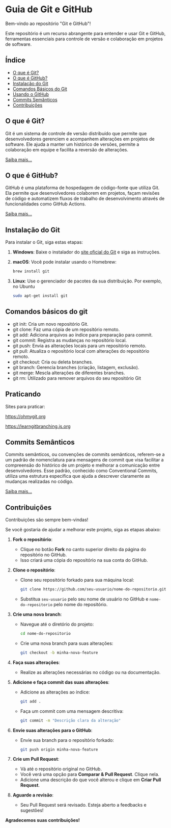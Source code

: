# Guia de Git e GitHub

Bem-vindo ao repositório "Git e GitHub"! 

Este repositório é um recurso abrangente para entender e usar Git e GitHub, ferramentas essenciais para controle de versão e colaboração em projetos de software.

## Índice

- [O que é Git?](#o-que-é-git)
- [O que é GitHub?](#o-que-é-github)
- [Instalação do Git](#instalação-do-git)
- [Comandos Básicos do Git](#comandos-básicos-do-git)
- [Usando o GitHub](#praticando)
- [Commits Semânticos](#commits-semânticos)
- [Contribuições](#contribuições)

## O que é Git?

Git é um sistema de controle de versão distribuído que permite que desenvolvedores gerenciem e acompanhem alterações em projetos de software. Ele ajuda a manter um histórico de versões, permite a colaboração em equipe e facilita a reversão de alterações.

[Saiba mais...](git.md)

## O que é GitHub?

GitHub é uma plataforma de hospedagem de código-fonte que utiliza Git. Ela permite que desenvolvedores colaborem em projetos, façam revisões de código e automatizem fluxos de trabalho de desenvolvimento através de funcionalidades como GitHub Actions.

[Saiba mais...](github.md)

## Instalação do Git

Para instalar o Git, siga estas etapas:

1. **Windows**: Baixe o instalador do [site oficial do Git](https://git-scm.com/download/win) e siga as instruções.

2. **macOS**: Você pode instalar usando o Homebrew:
   
   ```bash
   brew install git
   ```

3. **Linux**: Use o gerenciador de pacotes da sua distribuição. Por exemplo, no Ubuntu

    ```bash
    sudo apt-get install git
    ```

## Comandos básicos do git

- git init: Cria um novo repositório Git.
- git clone: Faz uma cópia de um repositório remoto.
- git add: Adiciona arquivos ao índice para preparação para commit.
- git commit: Registra as mudanças no repositório local.
- git push: Envia as alterações locais para um repositório remoto.
- git pull: Atualiza o repositório local com alterações do repositório remoto.
- git checkout: Cria ou deleta branches.
- git branch: Gerencia branches (criação, listagem, exclusão).
- git merge: Mescla alterações de diferentes branches.
- git rm: Utilizado para remover arquivos do seu repositório Git

## Praticando

Sites para praticar:

https://ohmygit.org

https://learngitbranching.js.org

## Commits Semânticos

Commits semânticos, ou convenções de commits semânticos, referem-se a um padrão de nomenclatura para mensagens de commit que visa facilitar a compreensão do histórico de um projeto e melhorar a comunicação entre desenvolvedores. Esse padrão, conhecido como Conventional Commits, utiliza uma estrutura específica que ajuda a descrever claramente as mudanças realizadas no código.

[Saiba mais...](commits-semanticos.md)

## Contribuições

Contribuições são sempre bem-vindas! 

Se você gostaria de ajudar a melhorar este projeto, siga as etapas abaixo:

1. **Fork o repositório**:
   - Clique no botão **Fork** no canto superior direito da página do repositório no GitHub.
   - Isso criará uma cópia do repositório na sua conta do GitHub.

2. **Clone o repositório**:
   - Clone seu repositório forkado para sua máquina local:
     ```bash
     git clone https://github.com/seu-usuario/nome-do-repositorio.git
     ```
   - Substitua `seu-usuario` pelo seu nome de usuário no GitHub e `nome-do-repositorio` pelo nome do repositório.

3. **Crie uma nova branch**:
   - Navegue até o diretório do projeto:
     ```bash
     cd nome-do-repositorio
     ```
   - Crie uma nova branch para suas alterações:
     ```bash
     git checkout -b minha-nova-feature
     ```

4. **Faça suas alterações**:
   - Realize as alterações necessárias no código ou na documentação.

5. **Adicione e faça commit das suas alterações**:
   - Adicione as alterações ao índice:
     ```bash
     git add .
     ```
   - Faça um commit com uma mensagem descritiva:
     ```bash
     git commit -m "Descrição clara da alteração"
     ```

6. **Envie suas alterações para o GitHub**:
   - Envie sua branch para o repositório forkado:
     ```bash
     git push origin minha-nova-feature
     ```

7. **Crie um Pull Request**:
   - Vá até o repositório original no GitHub.
   - Você verá uma opção para **Comparar & Pull Request**. Clique nela.
   - Adicione uma descrição do que você alterou e clique em **Criar Pull Request**.

8. **Aguarde a revisão**:
   - Seu Pull Request será revisado. Esteja aberto a feedbacks e sugestões!

**Agradecemos suas contribuições!**
